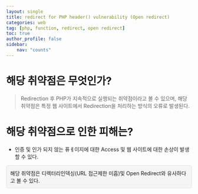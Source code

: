 ```yaml
---
layout: single
title: redirect for PHP header() vulnerability (Open redirect)
categories: web
tag: [php, function, redirect, open redirect]
toc: true
author_profile: false
sidebar:
    nav: "counts"
---
```

# 해당 취약점은 무엇인가?

>Redirection 후 PHP가 지속적으로 실행되는 취약점이라고 볼 수 있으며, 해당 취약점은 특정 웹 사이트에서 Redirection을 처리하는 방식의 오류로 발생된다.

# 해당 취약점으로 인한 피해는?  
- 인증 및 인가 되지 않는 퓨ㅔ이지에 대한 Access 및 웹 사이트에 대한 손상이 발생할 수 있다.
<aside class="callout" style="background-color: #f5f5f5; border: 1px solid #ddd; padding: 10px; border-radius: 5px;">
  해당 취약점은 디렉터리인덱싱(URL 접근제한 미흡)및 Open Redirect와 유사하다고 볼 수 있다.
</aside>
